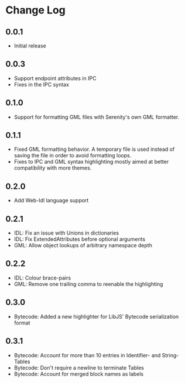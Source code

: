 # Change Log

## 0.0.1

- Initial release

## 0.0.3

- Support endpoint attributes in IPC
- Fixes in the IPC syntax

## 0.1.0

- Support for formatting GML files with Serenity's own GML formatter.

## 0.1.1

- Fixed GML formatting behavior. A temporary file is used instead of saving the file in order to avoid formatting loops.
- Fixes to IPC and GML syntax highlighting mostly aimed at better compatibility with more themes.

## 0.2.0

- Add Web-Idl language support

## 0.2.1

- IDL: Fix an issue with Unions in dictionaries
- IDL: Fix ExtendedAttributes before optional arguments
- GML: Allow object lookups of arbitrary namespace depth

## 0.2.2

- IDL: Colour brace-pairs
- GML: Remove one trailing comma to reenable the highlighting

## 0.3.0

- Bytecode: Added a new highlighter for LibJS' Bytecode serialization format

## 0.3.1

- Bytecode: Account for more than 10 entries in Identifier- and String-Tables
- Bytecode: Don't require a newline to terminate Tables
- Bytecode: Account for merged block names as labels
